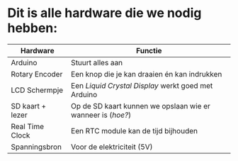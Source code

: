# Dit is alle hardware die we nodig hebben:
Hardware|Functie
---|---
Arduino | Stuurt alles aan
Rotary Encoder | Een knop die je kan draaien én kan indrukken
LCD Schermpje | Een *Liquid Crystal Display* werkt goed met Arduino
SD kaart + lezer | Op de SD kaart kunnen we opslaan wie er wanneer is (*hoe?*)
Real Time Clock | Een RTC module kan de tijd bijhouden
Spanningsbron | Voor de elektriciteit (5V)
